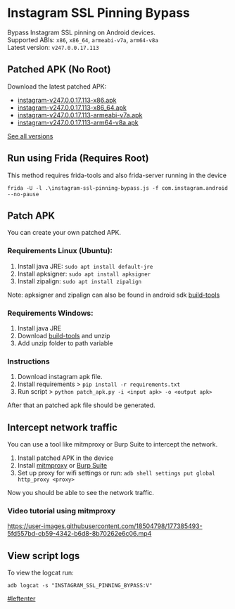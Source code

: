 # Instagram SSL Pinning Bypass

Bypass Instagram SSL pinning on Android devices.  
Supported ABIs: `x86`, `x86_64`, `armeabi-v7a`, `arm64-v8a`  
Latest version: `v247.0.0.17.113`

## Patched APK (No Root)

Download the latest patched APK: 
+ [instagram-v247.0.0.17.113-x86.apk](https://github.com/Eltion/Instagram-SSL-Pinning-Bypass/releases/download/v247.0.0.17.113/instagram-v247.0.0.17.113-x86.apk)
+ [instagram-v247.0.0.17.113-x86_64.apk](https://github.com/Eltion/Instagram-SSL-Pinning-Bypass/releases/download/v247.0.0.17.113/instagram-v247.0.0.17.113-x86_64.apk)
+ [instagram-v247.0.0.17.113-armeabi-v7a.apk](https://github.com/Eltion/Instagram-SSL-Pinning-Bypass/releases/download/v247.0.0.17.113/instagram-v247.0.0.17.113-armeabi-v7a.apk)
+ [instagram-v247.0.0.17.113-arm64-v8a.apk](https://github.com/Eltion/Instagram-SSL-Pinning-Bypass/releases/download/v247.0.0.17.113/instagram-v247.0.0.17.113-arm64-v8a.apk)

[See all versions](https://github.com/Eltion/Instagram-SSL-Pinning-Bypass/releases/)

## Run using Frida (Requires Root)

This method requires frida-tools and also frida-server running in the device
```
frida -U -l .\instagram-ssl-pinning-bypass.js -f com.instagram.android --no-pause
```

## Patch APK

You can create your own patched APK. 


### Requirements Linux (Ubuntu):
1. Install java JRE: `sudo apt install default-jre`
2. Install apksigner: `sudo apt install apksigner`
3. Install zipalign: `sudo apt install zipalign`  

Note: apksigner and zipalign can also be found in android sdk [build-tools](https://dl.google.com/android/repository/build-tools_r30.0.1-linux.zip)

### Requirements Windows:
1. Install java JRE
2. Download [build-tools](https://dl.google.com/android/repository/build-tools_r30.0.1-windows.zip) and unzip
3. Add unzip folder to path variable

### Instructions

1. Download instagram apk file.
2. Install requirements > `pip install -r requirements.txt`
3. Run script > `python patch_apk.py -i <input apk> -o <output apk>`

After that an patched apk file should be generated.

## Intercept network traffic

You can use a tool like mitmproxy or Burp Suite to intercept the network.

1. Install patched APK in the device
2. Install [mitmproxy](https://mitmproxy.org/) or [Burp Suite](https://portswigger.net/burp)
3. Set up proxy for wifi settings or run: `adb shell settings put global http_proxy <proxy>`

Now you should be able to see the network traffic.

### Video tutorial using mitmproxy
https://user-images.githubusercontent.com/18504798/177385493-5fd557bd-cb59-4342-b6d8-8b70262e6c06.mp4


## View script logs
To view the logcat run:
```
adb logcat -s "INSTAGRAM_SSL_PINNING_BYPASS:V"
```

[#leftenter](#leftenter)
